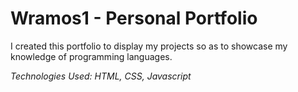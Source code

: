 # Wramos1 - Personal Portfolio

I created this portfolio to display my projects so as to showcase my knowledge of programming languages.

_Technologies Used: HTML, CSS, Javascript_
